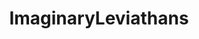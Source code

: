 ---
title: ImaginaryLeviathans
crosslinks:
- youtubefactsbot
- pics
- youtubot
- TheDepthsBelow
- ImaginaryNecronomicon
- ImaginaryBehemoths
- ImaginaryHorrors
- worldbuilding
- thalassophobia
- BirdsForScale
- ImaginaryDragons
- MassdropBot
- LakeLaogai
- beetlejuicing
- theydidthemonstermath
- wallpaper
- Art
- Luna_Lovewell
- Lovecraft
- sympatheticmonsters
---